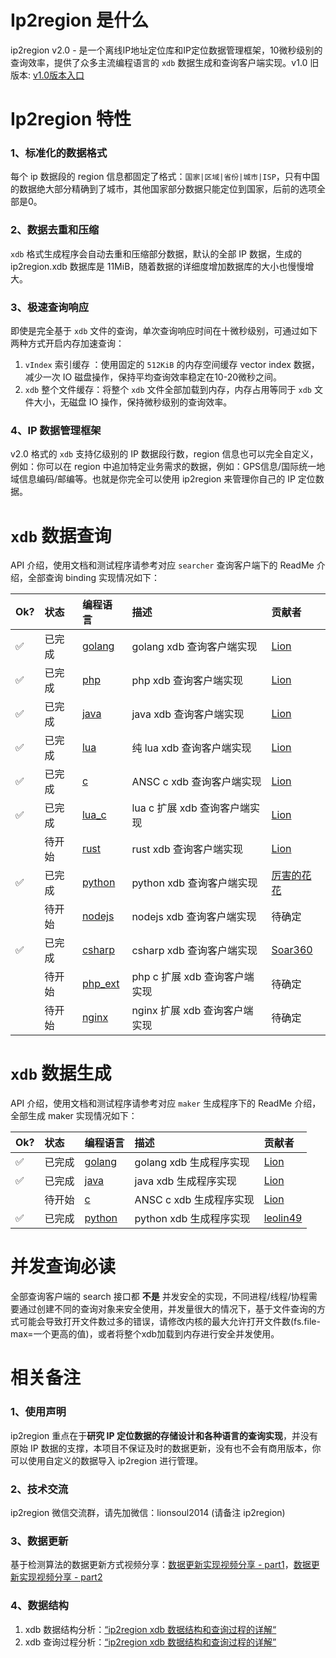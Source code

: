 # Ip2region 是什么

ip2region v2.0 - 是一个离线IP地址定位库和IP定位数据管理框架，10微秒级别的查询效率，提供了众多主流编程语言的 `xdb` 数据生成和查询客户端实现。v1.0 旧版本: [v1.0版本入口](v1.0)



# Ip2region 特性

### 1、标准化的数据格式

每个 ip 数据段的 region 信息都固定了格式：`国家|区域|省份|城市|ISP`，只有中国的数据绝大部分精确到了城市，其他国家部分数据只能定位到国家，后前的选项全部是0。


### 2、数据去重和压缩

`xdb` 格式生成程序会自动去重和压缩部分数据，默认的全部 IP 数据，生成的 ip2region.xdb 数据库是 11MiB，随着数据的详细度增加数据库的大小也慢慢增大。

### 3、极速查询响应

即使是完全基于 `xdb` 文件的查询，单次查询响应时间在十微秒级别，可通过如下两种方式开启内存加速查询：

1. `vIndex` 索引缓存 ：使用固定的 `512KiB` 的内存空间缓存 vector index 数据，减少一次 IO 磁盘操作，保持平均查询效率稳定在10-20微秒之间。
2. `xdb` 整个文件缓存：将整个 `xdb` 文件全部加载到内存，内存占用等同于 `xdb` 文件大小，无磁盘 IO 操作，保持微秒级别的查询效率。

### 4、IP 数据管理框架

v2.0 格式的 `xdb` 支持亿级别的 IP 数据段行数，region 信息也可以完全自定义，例如：你可以在 region 中追加特定业务需求的数据，例如：GPS信息/国际统一地域信息编码/邮编等。也就是你完全可以使用 ip2region 来管理你自己的 IP 定位数据。



# `xdb` 数据查询

API 介绍，使用文档和测试程序请参考对应 `searcher` 查询客户端下的 ReadMe 介绍，全部查询 binding 实现情况如下：

| Ok?                 | 状态 | 编程语言 | 描述                    | 贡献者                 |
|:-------------------|:-----| :--- |:----------------------|:--------------------|
| :white_check_mark: | 已完成  | [golang](binding/golang) | golang xdb 查询客户端实现    | [Lion](https://github.com/lionsoul2014) |
| :white_check_mark: | 已完成  | [php](binding/php) | php xdb 查询客户端实现       | [Lion](https://github.com/lionsoul2014) |
| :white_check_mark: | 已完成  | [java](binding/java) | java xdb 查询客户端实现      | [Lion](https://github.com/lionsoul2014) |
| :white_check_mark: | 已完成  | [lua](binding/lua) | 纯 lua xdb 查询客户端实现     | [Lion](https://github.com/lionsoul2014) |
| :white_check_mark: | 已完成  | [c](binding/c) | ANSC c xdb 查询客户端实现    | [Lion](https://github.com/lionsoul2014) |
| :white_check_mark: | 已完成  | [lua_c](binding/lua_c) | lua c 扩展 xdb 查询客户端实现  | [Lion](https://github.com/lionsoul2014) |
| &nbsp;&nbsp;&nbsp; | 待开始  | [rust](binding/rust) | rust xdb 查询客户端实现      | [Lion](https://github.com/lionsoul2014) |
| :white_check_mark: | 已完成  | [python](binding/python) | python xdb 查询客户端实现    | [厉害的花花](https://github.com/luckydog6132) |
| &nbsp;&nbsp;&nbsp; | 待开始  | [nodejs](binding/nodejs) | nodejs xdb 查询客户端实现    | 待确定 |
| :white_check_mark: | 已完成  | [csharp](binding/csharp) | csharp xdb 查询客户端实现   | [Soar360](https://gitee.com/Soar360) |
| &nbsp;&nbsp;&nbsp; | 待开始  | [php_ext](binding/php7_ext) | php c 扩展 xdb 查询客户端实现 | 待确定 |
| &nbsp;&nbsp;&nbsp; | 待开始  | [nginx](binding/nginx) | nginx 扩展 xdb 查询客户端实现  | 待确定 |



# `xdb` 数据生成

API 介绍，使用文档和测试程序请参考对应 `maker` 生成程序下的 ReadMe 介绍，全部生成 maker 实现情况如下：

| Ok?                | 状态 | 编程语言 | 描述 | 贡献者 |
|:-------------------|:-----| :--- | :--- | :--- |
| :white_check_mark: | 已完成  | [golang](maker/golang) | golang xdb 生成程序实现 | [Lion](https://github.com/lionsoul2014) |
| :white_check_mark: | 已完成  | [java](maker/java) | java xdb 生成程序实现 | [Lion](https://github.com/lionsoul2014) |
| &nbsp;&nbsp;&nbsp; | 待开始  | [c](maker/c) | ANSC c xdb 生成程序实现 | [Lion](https://github.com/lionsoul2014) |
| :white_check_mark: | 已完成  | [python](maker/python) | python xdb 生成程序实现 | [leolin49](https://github.com/leolin49) |



# 并发查询必读

全部查询客户端的 search 接口都 <b>不是</b> 并发安全的实现，不同进程/线程/协程需要通过创建不同的查询对象来安全使用，并发量很大的情况下，基于文件查询的方式可能会导致打开文件数过多的错误，请修改内核的最大允许打开文件数(fs.file-max=一个更高的值)，或者将整个xdb加载到内存进行安全并发使用。


# 相关备注

### 1、使用声明 
ip2region 重点在于<b>研究 IP 定位数据的存储设计和各种语言的查询实现</b>，并没有原始 IP 数据的支撑，本项目不保证及时的数据更新，没有也不会有商用版本，你可以使用自定义的数据导入 ip2region 进行管理。

### 2、技术交流
ip2region 微信交流群，请先加微信：lionsoul2014 (请备注 ip2region)

### 3、数据更新
基于检测算法的数据更新方式视频分享：[数据更新实现视频分享 - part1](https://www.bilibili.com/video/BV1934y1E7Q5/)，[数据更新实现视频分享 - part2](https://www.bilibili.com/video/BV1pF411j7Aw/)

### 4、数据结构
1. xdb 数据结构分析：[“ip2region xdb 数据结构和查询过程的详解“](https://mp.weixin.qq.com/s?__biz=MzU4MDc2MzQ5OA==&mid=2247483696&idx=1&sn=6e9e138e86cf18245656c54ff4be3129&chksm=fd50ab35ca2722239ae7c0bb08efa44f499110c810227cbad3a16f36ebc1c2afc58eb464a57c#rd)
2. xdb 查询过程分析：[“ip2region xdb 数据结构和查询过程的详解”](https://mp.weixin.qq.com/s?__biz=MzU4MDc2MzQ5OA==&mid=2247483696&idx=1&sn=6e9e138e86cf18245656c54ff4be3129&chksm=fd50ab35ca2722239ae7c0bb08efa44f499110c810227cbad3a16f36ebc1c2afc58eb464a57c#rd)
